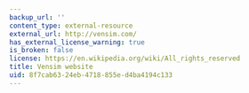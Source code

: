 ```yaml
---
backup_url: ''
content_type: external-resource
external_url: http://vensim.com/
has_external_license_warning: true
is_broken: false
license: https://en.wikipedia.org/wiki/All_rights_reserved
title: Vensim website
uid: 8f7cab63-24eb-4718-855e-d4ba4194c133
---
```

